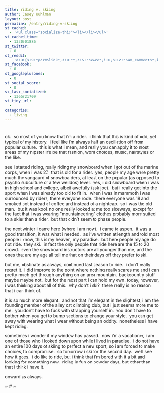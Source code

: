 ```yaml
---
title: riding v. skiing
author: Casey Kuhlman
layout: post
permalink: /entry/riding-v-skiing
st_cached:
  - '<ul class="socialize-this"><li></li></ul>'
st_cached_time:
  - 1330501886
st_twitter:
  - 0
st_reddit:
  - 'a:3:{s:9:"permalink";s:0:"";s:5:"score";i:0;s:12:"num_comments";i:0;}'
st_facebook:
  - 0
st_googleplusones:
  - 0
st_social_score:
  - 0
st_last_socialized:
  - 1365721709
st_tiny_url:
  - 
categories:
  - living
---
```

# 

ok.  so most of you know that i’m a rider.  i think that this is kind of odd, yet typical of my history.  i feel like i’m always half an oscillation off from popular culture.  this is what i mean, and really you can apply it to most areas of my hipster life be that fashion, word choices, music, hairstyles or the like.

see i started riding, really riding my snowboard when i got out of the marine corps, when i was 27.  that is old for a rider.  yes, people my age were pretty much the vangaurd of snowboarders, at least on the popular (as opposed to psycho subculture of a few weirdos) level.  yes, i did snowboard when i was in high school and college, albeit awefully (ask joe).  but i really got into the sport when i was already too old to fit in.  when i was in mammoth i was surrounded by riders, there everyone rode.  there everyone was 18 and smoked pot instead of coffee and instead of a nightcap.  so i was the old man.  but it was kool, no one really looked at me too sideways, except for the fact that i was wearing "mountaineering" clothes probably more suited to a skier than a rider.  but that didn’t seem to phase people.

the next winter i came here (where i am now).  i came to aspen.  it was a good transition, it was what i needed.  as i’ve written at length and told most people i know, this is my heaven, my paradise.  but here people my age do not ride.  they ski.  in fact the only people that ride here are the 15 to 20 crowd.  even the snowboard instructors are all younger than me, and the ones that are my age all tell me that on their days off they prefer to ski.

but me, obstinate as always, continued last season to ride.  i don’t really regret it.  i did improve to the point where nothing really scares me and i can pretty much get through anything on an area mountain.  backcountry stuff maybe maybe not.  but for the most part i can hold my own. today, however, i was thinking about all of this.  why don’t i ski?  there really is no reason that i can think of.

it is so much more elegant.  and not that i’m elegant in the slightest, i am the founding member of the alley cat climbing club, but i just seems more me to me.  you don’t have to fuck with strapping yourself in.  you don’t have to bother when you get to bump sections to change your style.  you can get away with wearing what i wear without being an oddity.  nonetheless i have kept riding.

sometimes i wonder if my window has passed.  now i’m a vacationer, i am one of those who i looked down upon while i lived in paradise.  i do not have an entire 100 days of skiing to perfect a new sport, so i am forced to make choices, to compromise.  so tomorrow i ski for the second day.  we’ll see how it goes.  i do like to ride, but i think that i’m bored with it a bit and looking for something new.  riding is fun on powder days, but other than that i think i have it.  

onward as always.

~ # ~